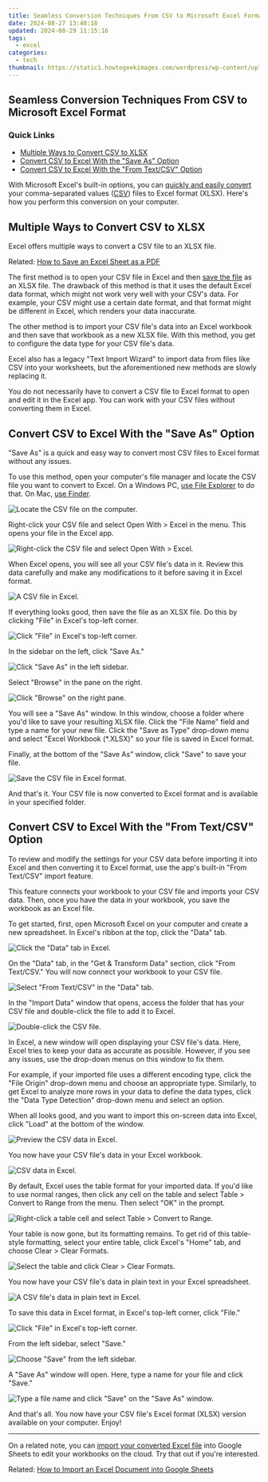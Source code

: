 ```yaml
---
title: Seamless Conversion Techniques From CSV to Microsoft Excel Format
date: 2024-08-27 13:40:18
updated: 2024-08-29 11:15:16
tags:
  - excel
categories:
  - tech
thumbnail: https://static1.howtogeekimages.com/wordpress/wp-content/uploads/2021/09/microsoft_excel_hero_1200x675.jpg
---
```


## Seamless Conversion Techniques From CSV to Microsoft Excel Format

### Quick Links

* [Multiple Ways to Convert CSV to XLSX](https://tech-recovery.techidaily.com/sony-afeela-unveiling-the-rumored-specifications-projected-launch-date-and-potential-pricing-stay-informed/)
* [Convert CSV to Excel With the "Save As" Option](https://howto.techidaily.com/7-solutions-to-fix-error-code-963-on-google-play-of-vivo-y100-5g-drfone-by-drfone-fix-android-problems-fix-android-problems/)
* [Convert CSV to Excel With the "From Text/CSV" Option](https://hardware-tips.techidaily.com/phrozens-breakthrough-in-3d-printing-a-vibrant-four-color-impressionist-approach/)

 With Microsoft Excel's built-in options, you can [quickly and easily convert](https://article-knowledge.techidaily.com/2024-approved-lol-library-top-picks-for-outstanding-meme-creators/) your comma-separated values ([CSV](https://instagram-video-files.techidaily.com/updated-from-followers-to-fans-a-guide-to-thriving-instagram-presence/)) files to Excel format (XLSX). Here's how you perform this conversion on your computer.

##  Multiple Ways to Convert CSV to XLSX

 Excel offers multiple ways to convert a CSV file to an XLSX file.

Related: [How to Save an Excel Sheet as a PDF](https://win-able.techidaily.com/how-to-solve-game-lag-and-skipping-frames-in-modern-warfare-ii-cod/) 

 The first method is to open your CSV file in Excel and then [save the file](https://win-able.techidaily.com/how-to-solve-game-lag-and-skipping-frames-in-modern-warfare-ii-cod/) as an XLSX file. The drawback of this method is that it uses the default Excel data format, which might not work very well with your CSV's data. For example, your CSV might use a certain date format, and that format might be different in Excel, which renders your data inaccurate.

 The other method is to import your CSV file's data into an Excel workbook and then save that workbook as a new XLSX file. With this method, you get to configure the data type for your CSV file's data.

 Excel also has a legacy "Text Import Wizard" to import data from files like CSV into your worksheets, but the aforementioned new methods are slowly replacing it.

 You do not necessarily have to convert a CSV file to Excel format to open and edit it in the Excel app. You can work with your CSV files without converting them in Excel.

##  Convert CSV to Excel With the "Save As" Option

 "Save As" is a quick and easy way to convert most CSV files to Excel format without any issues.

 To use this method, open your computer's file manager and locate the CSV file you want to convert to Excel. On a Windows PC, [use File Explorer](https://youtube-web.techidaily.com/ed-2024-approved-streamers-financial-health-check-in-youtubers/) to do that. On Mac, [use Finder](https://location-fake.techidaily.com/5-hassle-free-solutions-to-fake-location-on-find-my-friends-of-vivo-y17s-drfone-by-drfone-virtual-android/).

![Locate the CSV file on the computer.](https://static1.howtogeekimages.com/wordpress/wp-content/uploads/2021/11/1-locate-csv-file.png) 

 Right-click your CSV file and select Open With > Excel in the menu. This opens your file in the Excel app.

![Right-click the CSV file and select Open With > Excel.](https://static1.howtogeekimages.com/wordpress/wp-content/uploads/2021/11/2-open-csv-with-excel.png) 

 When Excel opens, you will see all your CSV file's data in it. Review this data carefully and make any modifications to it before saving it in Excel format.

![A CSV file in Excel.](https://static1.howtogeekimages.com/wordpress/wp-content/uploads/2021/11/3-csv-data.png) 

 If everything looks good, then save the file as an XLSX file. Do this by clicking "File" in Excel's top-left corner.

![Click "File" in Excel's top-left corner.](https://static1.howtogeekimages.com/wordpress/wp-content/uploads/2021/11/4-excel-file-menu.png) 

 In the sidebar on the left, click "Save As."

![Click "Save As" in the left sidebar.](https://static1.howtogeekimages.com/wordpress/wp-content/uploads/2021/11/5-excel-save-as.png) 

 Select "Browse" in the pane on the right.

![Click "Browse" on the right pane.](https://static1.howtogeekimages.com/wordpress/wp-content/uploads/2021/11/6-excel-save-browse.png) 

 You will see a "Save As" window. In this window, choose a folder where you'd like to save your resulting XLSX file. Click the "File Name" field and type a name for your new file. Click the "Save as Type" drop-down menu and select "Excel Workbook (\*.XLSX)" so your file is saved in Excel format.

 Finally, at the bottom of the "Save As" window, click "Save" to save your file.

![Save the CSV file in Excel format.](https://static1.howtogeekimages.com/wordpress/wp-content/uploads/2021/11/7-excel-save-workbook.png) 

 And that's it. Your CSV file is now converted to Excel format and is available in your specified folder.

##  Convert CSV to Excel With the "From Text/CSV" Option

 To review and modify the settings for your CSV data before importing it into Excel and then converting it to Excel format, use the app's built-in "From Text/CSV" import feature.

 This feature connects your workbook to your CSV file and imports your CSV data. Then, once you have the data in your workbook, you save the workbook as an Excel file.

 To get started, first, open Microsoft Excel on your computer and create a new spreadsheet. In Excel's ribbon at the top, click the "Data" tab.

![Click the "Data" tab in Excel.](https://static1.howtogeekimages.com/wordpress/wp-content/uploads/2021/11/8-excel-data-tab.png) 

 On the "Data" tab, in the "Get & Transform Data" section, click "From Text/CSV." You will now connect your workbook to your CSV file.

![Select "From Text/CSV" in the "Data" tab.](https://static1.howtogeekimages.com/wordpress/wp-content/uploads/2021/11/9-excel-import-csv.png) 

 In the "Import Data" window that opens, access the folder that has your CSV file and double-click the file to add it to Excel.

![Double-click the CSV file.](https://static1.howtogeekimages.com/wordpress/wp-content/uploads/2021/11/10-select-csv-file.png) 

 In Excel, a new window will open displaying your CSV file's data. Here, Excel tries to keep your data as accurate as possible. However, if you see any issues, use the drop-down menus on this window to fix them.

 For example, if your imported file uses a different encoding type, click the "File Origin" drop-down menu and choose an appropriate type. Similarly, to get Excel to analyze more rows in your data to define the data types, click the "Data Type Detection" drop-down menu and select an option.

 When all looks good, and you want to import this on-screen data into Excel, click "Load" at the bottom of the window.

![Preview the CSV data in Excel.](https://static1.howtogeekimages.com/wordpress/wp-content/uploads/2021/11/11-load-csv-data.png) 

 You now have your CSV file's data in your Excel workbook.

![CSV data in Excel.](https://static1.howtogeekimages.com/wordpress/wp-content/uploads/2021/11/12-csv-data-in-excel.png) 

 By default, Excel uses the table format for your imported data. If you'd like to use normal ranges, then click any cell on the table and select Table > Convert to Range from the menu. Then select "OK" in the prompt.

![Right-click a table cell and select Table > Convert to Range.](https://static1.howtogeekimages.com/wordpress/wp-content/uploads/2021/11/13-remove-excel-table.png) 

 Your table is now gone, but its formatting remains. To get rid of this table-style formatting, select your entire table, click Excel's "Home" tab, and choose Clear > Clear Formats.

![Select the table and click Clear > Clear Formats.](https://static1.howtogeekimages.com/wordpress/wp-content/uploads/2021/11/14-clear-table-formatting.png) 

 You now have your CSV file's data in plain text in your Excel spreadsheet.

![A CSV file's data in plain text in Excel.](https://static1.howtogeekimages.com/wordpress/wp-content/uploads/2021/11/15-csv-plain-data.png) 

 To save this data in Excel format, in Excel's top-left corner, click "File."

![Click "File" in Excel's top-left corner.](https://static1.howtogeekimages.com/wordpress/wp-content/uploads/2021/11/16-excel-file-menu.png) 

 From the left sidebar, select "Save."

![Choose "Save" from the left sidebar.](https://static1.howtogeekimages.com/wordpress/wp-content/uploads/2021/11/17-excel-save.png) 

 A "Save As" window will open. Here, type a name for your file and click "Save."

![Type a file name and click "Save" on the "Save As" window.](https://static1.howtogeekimages.com/wordpress/wp-content/uploads/2021/11/18-excel-save-csv-as-xlsx.png) 

 And that's all. You now have your CSV file's Excel format (XLSX) version available on your computer. Enjoy!

---

 On a related note, you can [import your converted Excel file](https://sim-unlock.techidaily.com/in-2024-what-does-enter-puk-code-mean-and-why-did-the-sim-get-puk-blocked-on-xiaomi-device-by-drfone-android/) into Google Sheets to edit your workbooks on the cloud. Try that out if you're interested.

Related: [How to Import an Excel Document into Google Sheets](https://sim-unlock.techidaily.com/in-2024-what-does-enter-puk-code-mean-and-why-did-the-sim-get-puk-blocked-on-xiaomi-device-by-drfone-android/)

<ins class="adsbygoogle"
     style="display:block"
     data-ad-format="autorelaxed"
     data-ad-client="ca-pub-7571918770474297"
     data-ad-slot="1223367746"></ins>



<ins class="adsbygoogle"
     style="display:block"
     data-ad-client="ca-pub-7571918770474297"
     data-ad-slot="8358498916"
     data-ad-format="auto"
     data-full-width-responsive="true"></ins>
